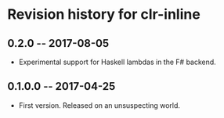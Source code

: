 # Revision history for clr-inline

## 0.2.0  -- 2017-08-05
* Experimental support for Haskell lambdas in the F# backend.

## 0.1.0.0  -- 2017-04-25

* First version. Released on an unsuspecting world.
